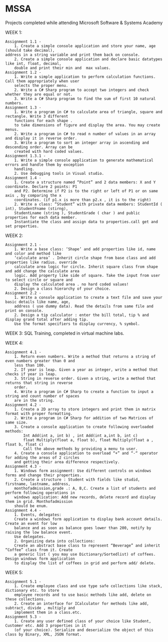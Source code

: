 # MSSA
Projects completed while attending Microsoft Software &amp; Systems Academy

WEEK 1:

	Assignment 1.1 - 
    	1. Create a simple console application and store your name, age (should take decimal), 
	address in a string variable and print them back on console.
   		2. Create a simple console application and declare basic datatypes like int, float, decimal,
		double and print their min and	max values.
	Assignment 1.2 -
		1. Write a simple application to perform calculation functions. Call them appropriately when user
		selects the proper menu.
		2. Write a C# Sharp program to accept two integers and check whether they are equal or not.
		3. Write a C# Sharp program to find the sum of first 10 natural numbers.
	Assignment 1.3 - 
		1. Write a program in C# to calculate area of triangle, square and rectangle. Write 3 different
		functions for each shape .
		to take dimensions of figure and display the area. You may create menus.
		2. Write a program in C# to read n number of values in an array and display it in reverse order.
		3. Write a program to sort an integer array in ascending and descending order. Array can be
		created with hard coded values.
	Assignment 1.3.1 -
		1. Write a simple console application to generate mathematical errors and handle them by exception
		handling.
		2. Use debugging tools in Visual studio.
	Assignment 1.4 -
		1. Create a structure named “Point” and 2 data members: X and Y coordinate. Declare 2 points: P1
		and P2. Determine if P2 is to the right or left of P1 or on same axis , by comparing the x
		coordinates. (if p1.x is more than p2.x , it is to the right)
		2. Write a class: “Student” with private data members: StudentId ( int), StudentFname (stirng),
		StudentLname (string ), StudentGrade ( char ) and public properties for each data member. 
		Instantiate the class and assign data to properties.call get and set properties.

WEEK 2:

	Assignment 2.1 -
		1. Write a base class: ‘Shape’ and add properties like id, name and color and method like 
		‘calculate area’ . Inherit circle shape from base class and add properties like radius. override 
		calculate area logic for circle. Inherit square class from shape and add change the calculate area
		logic. Add property like side of square. Take the input from user to select circle or square and 
		display the calculated area . no hard coded values!
		2. Design a class hierarchy of your choice.
	Assignment 2.2 -
		1. Write a console application to create a text file and save your basic details like name, age,
		address ( use dummy data). Read the details from same file and print on console.
		2. Design a tip calculator : enter the bill total, tip % and display grand total after adding tip.
		Use the format specifiers to display currency, % symbol.
		
WEEK 3: SQL Training, completed in virtual machine labs.

WEEK 4:

	Assignment 4.1 -
		1. Return even numbers. Write a method that returns a string of even numbers greater than 0 and 
		less than 100.
		2. If year is leap. Given a year as integer, write a method that checks if year is leap.
		3. String in reverse order. Given a string, write a method that returns that string in reverse 
		order.
		4. Write a program in C# Sharp to create a function to input a string and count number of spaces
		are in the string.
	Assignment 4.2 -
		1. Create a 2D array to store integers and print them in matrix format with proper formatting.
		2. Write a program in C# Sharp for addition of two Matrices of same size.
		3. Create a console application to create following overloaded methods:
			Int Add(int a, int b) , int Add(int a,int b, int c)
			float Multiply(float a, float b), float Multiply(float a , float b, float c)
			Call the above methods by providing a menu to user.
		4. Create a console application to overload “+” and “-“ operator for adding the areas of 2 circles
		and getting their area difference respectively.
	Assignment 4.3 -
		1. Windows form assignment: Use different controls on windows forms and change their properties.
		2. Create a structure : Student with fields like studid, firstname, lastname, address,
		monthofadmission,grade .: A, B,C. Create a list of students and perform following operations in
		windows application: Add new records, delete record and display them in grid. Monthofadmission 
		should be enum.
	Assignment 4.4 -
		1. Events, delegates:
		Create a windows form application to display bank account details. Create an event for low 
		balance and as soon as balance goes lower than 200, notify by raising the low balance event.
		Use delegates.
		2. Organizing data into collections:
		Create an abstract base class to represent “Beverage” and inherit “Coffee” class from it. Create
		a generic list ( you may use Dictionary/Sortedlist) of coffees. Design windows form application
		to display the list of coffees in grid and perform add/ delete.
		
WEEK 5:

	Assignment 5.1 -
		1. Create employee class and use type safe collections like stack, dictionary etc. to store
		employee records and to use basic methods like add, delete on these collections.
		2. Create an interface for ICalculator for methods like add, subtract, divide , multiply and
		implement them in a class.etc.
	Assignment 5.3 -
		1. Create any user defined class of your choice like Student, Customer etc. Add 3 properties in it
		(of your choice). Serialize and deserialize the object of this class by Binary, XML, JSON format.
